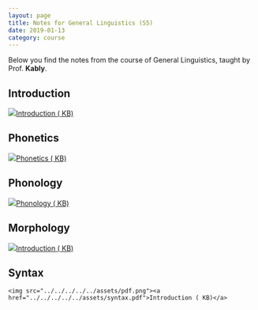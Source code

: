 ```yaml
---
layout: page
title: Notes for General Linguistics (S5)
date: 2019-01-13
category: course
---
```

Below you find the notes from the course of General Linguistics, taught by
Prof. **Kably**.

## Introduction
<img src="../../../../../assets/pdf.png"><a href="../../../../../assets/intro.pdf">Introduction ( KB)</a>
## Phonetics
<img src="../../../../../assets/pdf.png"><a href="../../../../../assets/phonetics.pdf">Phonetics ( KB)</a>
## Phonology
<img src="../../../../../assets/pdf.png"><a href="../../../../../assets/phonology.pdf">Phonology ( KB)</a>
## Morphology
<img src="../../../../../assets/pdf.png"><a href="../../../../../assets/morphology.pdf">Introduction ( KB)</a>
## Syntax
	<img src="../../../../../assets/pdf.png"><a href="../../../../../assets/syntax.pdf">Introduction ( KB)</a>

